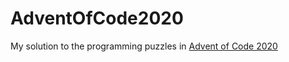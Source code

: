 # AdventOfCode2020
My solution to the programming puzzles in [Advent of Code 2020](https://adventofcode.com/2020)
